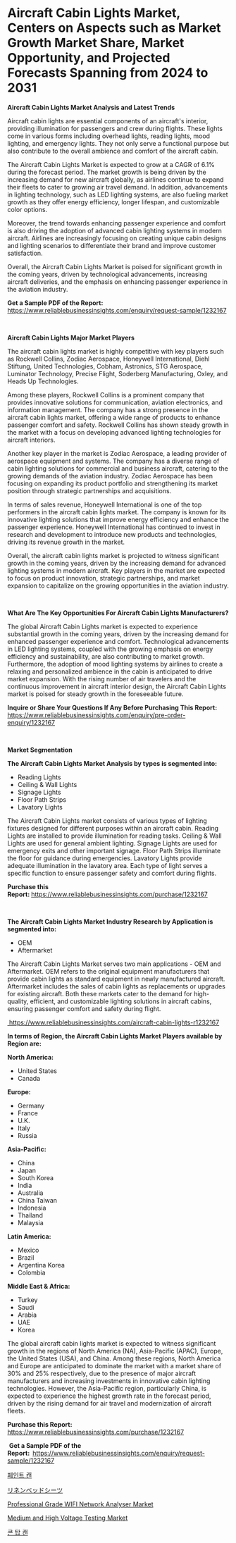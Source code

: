 <p><h1>Aircraft Cabin Lights Market, Centers on Aspects such as Market Growth Market Share, Market Opportunity, and Projected Forecasts Spanning from 2024 to 2031</h1></p><p><strong>Aircraft Cabin Lights Market Analysis and Latest Trends</strong></p>
<p><p>Aircraft cabin lights are essential components of an aircraft's interior, providing illumination for passengers and crew during flights. These lights come in various forms including overhead lights, reading lights, mood lighting, and emergency lights. They not only serve a functional purpose but also contribute to the overall ambience and comfort of the aircraft cabin.</p><p>The Aircraft Cabin Lights Market is expected to grow at a CAGR of 6.1% during the forecast period. The market growth is being driven by the increasing demand for new aircraft globally, as airlines continue to expand their fleets to cater to growing air travel demand. In addition, advancements in lighting technology, such as LED lighting systems, are also fueling market growth as they offer energy efficiency, longer lifespan, and customizable color options.</p><p>Moreover, the trend towards enhancing passenger experience and comfort is also driving the adoption of advanced cabin lighting systems in modern aircraft. Airlines are increasingly focusing on creating unique cabin designs and lighting scenarios to differentiate their brand and improve customer satisfaction.</p><p>Overall, the Aircraft Cabin Lights Market is poised for significant growth in the coming years, driven by technological advancements, increasing aircraft deliveries, and the emphasis on enhancing passenger experience in the aviation industry.</p></p>
<p><strong>Get a Sample PDF of the Report:&nbsp;</strong> <a href="https://www.reliablebusinessinsights.com/enquiry/request-sample/1232167">https://www.reliablebusinessinsights.com/enquiry/request-sample/1232167</a></p>
<p>&nbsp;</p>
<p><strong>Aircraft Cabin Lights Major Market Players</strong></p>
<p><p>The aircraft cabin lights market is highly competitive with key players such as Rockwell Collins, Zodiac Aerospace, Honeywell International, Diehl Stiftung, United Technologies, Cobham, Astronics, STG Aerospace, Luminator Technology, Precise Flight, Soderberg Manufacturing, Oxley, and Heads Up Technologies. </p><p>Among these players, Rockwell Collins is a prominent company that provides innovative solutions for communication, aviation electronics, and information management. The company has a strong presence in the aircraft cabin lights market, offering a wide range of products to enhance passenger comfort and safety. Rockwell Collins has shown steady growth in the market with a focus on developing advanced lighting technologies for aircraft interiors.</p><p>Another key player in the market is Zodiac Aerospace, a leading provider of aerospace equipment and systems. The company has a diverse range of cabin lighting solutions for commercial and business aircraft, catering to the growing demands of the aviation industry. Zodiac Aerospace has been focusing on expanding its product portfolio and strengthening its market position through strategic partnerships and acquisitions.</p><p>In terms of sales revenue, Honeywell International is one of the top performers in the aircraft cabin lights market. The company is known for its innovative lighting solutions that improve energy efficiency and enhance the passenger experience. Honeywell International has continued to invest in research and development to introduce new products and technologies, driving its revenue growth in the market.</p><p>Overall, the aircraft cabin lights market is projected to witness significant growth in the coming years, driven by the increasing demand for advanced lighting systems in modern aircraft. Key players in the market are expected to focus on product innovation, strategic partnerships, and market expansion to capitalize on the growing opportunities in the aviation industry.</p></p>
<p>&nbsp;</p>
<p><strong>What Are The Key Opportunities For Aircraft Cabin Lights Manufacturers?</strong></p>
<p><p>The global Aircraft Cabin Lights market is expected to experience substantial growth in the coming years, driven by the increasing demand for enhanced passenger experience and comfort. Technological advancements in LED lighting systems, coupled with the growing emphasis on energy efficiency and sustainability, are also contributing to market growth. Furthermore, the adoption of mood lighting systems by airlines to create a relaxing and personalized ambience in the cabin is anticipated to drive market expansion. With the rising number of air travelers and the continuous improvement in aircraft interior design, the Aircraft Cabin Lights market is poised for steady growth in the foreseeable future.</p></p>
<p><strong>Inquire or Share Your Questions If Any Before Purchasing This Report:</strong> <a href="https://www.reliablebusinessinsights.com/enquiry/pre-order-enquiry/1232167">https://www.reliablebusinessinsights.com/enquiry/pre-order-enquiry/1232167</a></p>
<p>&nbsp;</p>
<p><strong>Market Segmentation</strong></p>
<p><strong>The Aircraft Cabin Lights Market Analysis by types is segmented into:</strong></p>
<p><ul><li>Reading Lights</li><li>Ceiling & Wall Lights</li><li>Signage Lights</li><li>Floor Path Strips</li><li>Lavatory Lights</li></ul></p>
<p><p>The Aircraft Cabin Lights market consists of various types of lighting fixtures designed for different purposes within an aircraft cabin. Reading Lights are installed to provide illumination for reading tasks. Ceiling & Wall Lights are used for general ambient lighting. Signage Lights are used for emergency exits and other important signage. Floor Path Strips illuminate the floor for guidance during emergencies. Lavatory Lights provide adequate illumination in the lavatory area. Each type of light serves a specific function to ensure passenger safety and comfort during flights.</p></p>
<p><strong>Purchase this Report:&nbsp;</strong><a href="https://www.reliablebusinessinsights.com/purchase/1232167">https://www.reliablebusinessinsights.com/purchase/1232167</a></p>
<p>&nbsp;</p>
<p><strong>The Aircraft Cabin Lights Market Industry Research by Application is segmented into:</strong></p>
<p><ul><li>OEM</li><li>Aftermarket</li></ul></p>
<p><p>The Aircraft Cabin Lights Market serves two main applications - OEM and Aftermarket. OEM refers to the original equipment manufacturers that provide cabin lights as standard equipment in newly manufactured aircraft. Aftermarket includes the sales of cabin lights as replacements or upgrades for existing aircraft. Both these markets cater to the demand for high-quality, efficient, and customizable lighting solutions in aircraft cabins, ensuring passenger comfort and safety during flight.</p></p>
<p><a href="https://www.reliablebusinessinsights.com/aircraft-cabin-lights-r1232167">&nbsp;https://www.reliablebusinessinsights.com/aircraft-cabin-lights-r1232167</a></p>
<p><strong>In terms of Region, the Aircraft Cabin Lights Market Players available by Region are:</strong></p>
<p>
    <p> <strong> North America: </strong>
        <ul>
            <li>United States</li>
            <li>Canada</li>
        </ul>
        </p> 
    <p> <strong> Europe: </strong>
        <ul>
            <li>Germany</li>
            <li>France</li>
            <li>U.K.</li>
            <li>Italy</li>
            <li>Russia</li>
        </ul>
        </p> 
    <p> <strong> Asia-Pacific: </strong>
        <ul>
            <li>China</li>
            <li>Japan</li>
            <li>South Korea</li>
            <li>India</li>
            <li>Australia</li>
            <li>China Taiwan</li>
            <li>Indonesia</li>
            <li>Thailand</li>
            <li>Malaysia</li>
        </ul>
        </p> 
    <p> <strong> Latin America: </strong>
        <ul>
            <li>Mexico</li>
            <li>Brazil</li>
            <li>Argentina Korea</li>
            <li>Colombia</li>
        </ul>
        </p> 
    <p> <strong> Middle East & Africa: </strong>
        <ul>
            <li>Turkey</li>
            <li>Saudi</li>
            <li>Arabia</li>
            <li>UAE</li>
            <li>Korea</li>
        </ul>
    </p>
    </p>
<p><p>The global aircraft cabin lights market is expected to witness significant growth in the regions of North America (NA), Asia-Pacific (APAC), Europe, the United States (USA), and China. Among these regions, North America and Europe are anticipated to dominate the market with a market share of 30% and 25% respectively, due to the presence of major aircraft manufacturers and increasing investments in innovative cabin lighting technologies. However, the Asia-Pacific region, particularly China, is expected to experience the highest growth rate in the forecast period, driven by the rising demand for air travel and modernization of aircraft fleets.</p></p>
<p><strong>Purchase this Report: </strong><a href="https://www.reliablebusinessinsights.com/purchase/1232167">https://www.reliablebusinessinsights.com/purchase/1232167</a></p>
<p>&nbsp;<strong>Get a Sample PDF of the Report:&nbsp;&nbsp;</strong><a href="https://www.reliablebusinessinsights.com/enquiry/request-sample/1232167">https://www.reliablebusinessinsights.com/enquiry/request-sample/1232167</a></p>
<p><strong></strong></p>
<p><p><a href="https://github.com/sammyUltyylrich9067856/Market-Research-Report-List-2/blob/main/1112684165648.md">페인트 캔</a></p><p><a href="https://github.com/DeonBoer2023/Market-Research-Report-List-1/blob/main/8949485154989.md">リネンベッドシーツ</a></p><p><a href="https://github.com/ajohirul8010/Market-Research-Report-List-1/blob/main/professional-grade-wifi-network-analyser-market.md">Professional Grade WIFI Network Analyser Market</a></p><p><a href="https://github.com/kpvmspce33/Market-Research-Report-List-1/blob/main/medium-and-high-voltage-testing-market.md">Medium and High Voltage Testing Market</a></p><p><a href="https://github.com/Elenrrera7685/Market-Research-Report-List-2/blob/main/1662521165647.md">콘 탑 캔</a></p></p>